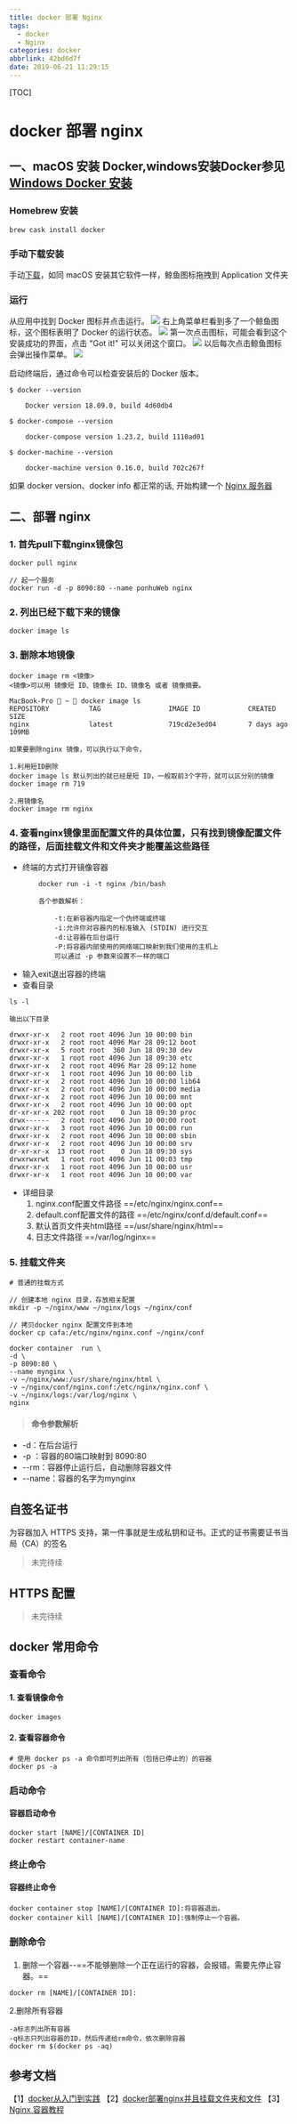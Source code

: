 ```yaml
---
title: docker 部署 Nginx
tags:
  - docker
  - Nginx
categories: docker
abbrlink: 42bd6d7f
date: 2019-06-21 11:29:15
---
```

[TOC]
# docker 部署 nginx
## 一、macOS 安装 Docker,windows安装Docker参见[Windows Docker 安装](https://www.runoob.com/docker/windows-docker-install.html)
### Homebrew 安装
```
brew cask install docker

```
### 手动下载安装
手动[下载](https://download.docker.com/mac/stable/Docker.dmg)，如同 macOS 安装其它软件一样，鲸鱼图标拖拽到 Application 文件夹
### 运行
从应用中找到 Docker 图标并点击运行。
![](https://yeasy.gitbooks.io/docker_practice/install/_images/install-mac-apps.png)
右上角菜单栏看到多了一个鲸鱼图标，这个图标表明了 Docker 的运行状态。
![](https://yeasy.gitbooks.io/docker_practice/install/_images/install-mac-menubar.png)
第一次点击图标，可能会看到这个安装成功的界面，点击 "Got it!" 可以关闭这个窗口。
![](https://yeasy.gitbooks.io/docker_practice/install/_images/install-mac-success.png)
以后每次点击鲸鱼图标会弹出操作菜单。
![](https://yeasy.gitbooks.io/docker_practice/install/_images/install-mac-menu.png)

启动终端后，通过命令可以检查安装后的 Docker 版本。
```
$ docker --version

    Docker version 18.09.0, build 4d60db4

$ docker-compose --version

    docker-compose version 1.23.2, build 1110ad01

$ docker-machine --version

    docker-machine version 0.16.0, build 702c267f
```
如果 docker version、docker info 都正常的话, 开始构建一个 [Nginx 服务器](https://hub.docker.com/_/nginx/)
## 二、部署 nginx
### 1. 首先pull下载nginx镜像包
```
docker pull nginx

// 起一个服务
docker run -d -p 8090:80 --name ponhuWeb nginx

```
### 2. 列出已经下载下来的镜像
```
docker image ls
```
### 3. 删除本地镜像
```
docker image rm <镜像>
<镜像>可以用 镜像短 ID、镜像长 ID、镜像名 或者 镜像摘要。

MacBook-Pro  ~  docker image ls
REPOSITORY          TAG                 IMAGE ID            CREATED             SIZE
nginx               latest              719cd2e3ed04        7 days ago          109MB

如果要删除nginx 镜像，可以执行以下命令，

1.利用短ID删除
docker image ls 默认列出的就已经是短 ID，一般取前3个字符，就可以区分别的镜像
docker image rm 719

2.用镜像名
docker image rm nginx
```
### 4. 查看nginx镜像里面配置文件的具体位置，只有找到镜像配置文件的路径，后面挂载文件和文件夹才能覆盖这些路径
- 终端的方式打开镜像容器
    ```
        docker run -i -t nginx /bin/bash

        各个参数解析：

            -t:在新容器内指定一个伪终端或终端
            -i:允许你对容器内的标准输入 (STDIN) 进行交互
            -d:让容器在后台运行
            -P:将容器内部使用的网络端口映射到我们使用的主机上
            可以通过 -p 参数来设置不一样的端口
    ```
- 输入exit退出容器的终端
- 查看目录
```
ls -l

输出以下目录

drwxr-xr-x   2 root root 4096 Jun 10 00:00 bin
drwxr-xr-x   2 root root 4096 Mar 28 09:12 boot
drwxr-xr-x   5 root root  360 Jun 18 09:30 dev
drwxr-xr-x   1 root root 4096 Jun 18 09:30 etc
drwxr-xr-x   2 root root 4096 Mar 28 09:12 home
drwxr-xr-x   1 root root 4096 Jun 10 00:00 lib
drwxr-xr-x   2 root root 4096 Jun 10 00:00 lib64
drwxr-xr-x   2 root root 4096 Jun 10 00:00 media
drwxr-xr-x   2 root root 4096 Jun 10 00:00 mnt
drwxr-xr-x   2 root root 4096 Jun 10 00:00 opt
dr-xr-xr-x 202 root root    0 Jun 18 09:30 proc
drwx------   2 root root 4096 Jun 10 00:00 root
drwxr-xr-x   3 root root 4096 Jun 10 00:00 run
drwxr-xr-x   2 root root 4096 Jun 10 00:00 sbin
drwxr-xr-x   2 root root 4096 Jun 10 00:00 srv
dr-xr-xr-x  13 root root    0 Jun 18 09:30 sys
drwxrwxrwt   1 root root 4096 Jun 11 00:03 tmp
drwxr-xr-x   1 root root 4096 Jun 10 00:00 usr
drwxr-xr-x   1 root root 4096 Jun 10 00:00 var
```
- 详细目录
    1. nginx.conf配置文件路径 ==/etc/nginx/nginx.conf==
    2. default.conf配置文件的路径 ==/etc/nginx/conf.d/default.conf==
    3. 默认首页文件夹html路径 ==/usr/share/nginx/html==
    4. 日志文件路径 ==/var/log/nginx==

### 5. 挂载文件夹
```
# 普通的挂载方式

// 创建本地 nginx 目录，存放相关配置
mkdir -p ~/nginx/www ~/nginx/logs ~/nginx/conf

// 拷贝docker nginx 配置文件到本地
docker cp cafa:/etc/nginx/nginx.conf ~/nginx/conf

docker container  run \
-d \
-p 8090:80 \
--name mynginx \
-v ~/nginx/www:/usr/share/nginx/html \
-v ~/nginx/conf/nginx.conf:/etc/nginx/nginx.conf \
-v ~/nginx/logs:/var/log/nginx \
nginx

```
> #### 命令参数解析
- -d：在后台运行
- -p ：容器的80端口映射到 8090:80
- --rm：容器停止运行后，自动删除容器文件
- --name：容器的名字为mynginx

## 自签名证书
为容器加入 HTTPS 支持，第一件事就是生成私钥和证书。正式的证书需要证书当局（CA）的签名

> 未完待续

## HTTPS 配置

> 未完待续

## docker 常用命令
### 查看命令
#### 1. 查看镜像命令
```
docker images
```
#### 2. 查看容器命令
```
# 使用 docker ps -a 命令即可列出所有（包括已停止的）的容器
docker ps -a
```
### 启动命令
#### 容器启动命令
```
docker start [NAME]/[CONTAINER ID]
docker restart container-name
```
### 终止命令
#### 容器终止命令
```
docker container stop [NAME]/[CONTAINER ID]:将容器退出。
docker container kill [NAME]/[CONTAINER ID]:强制停止一个容器。
```
### 删除命令
####
1. 删除一个容器--==不能够删除一个正在运行的容器，会报错。需要先停止容器。==
```
docker rm [NAME]/[CONTAINER ID]:
```
2.删除所有容器
```
-a标志列出所有容器
-q标志只列出容器的ID，然后传递给rm命令，依次删除容器
docker rm $(docker ps -aq)

```
## 参考文档
【1】[docker从入门到实践](https://yeasy.gitbooks.io/docker_practice/introduction/)
【2】[docker部署nginx并且挂载文件夹和文件](https://blog.csdn.net/qq_26614295/article/details/80505246)
【3】[Nginx 容器教程](http://www.ruanyifeng.com/blog/2018/02/nginx-docker.html)